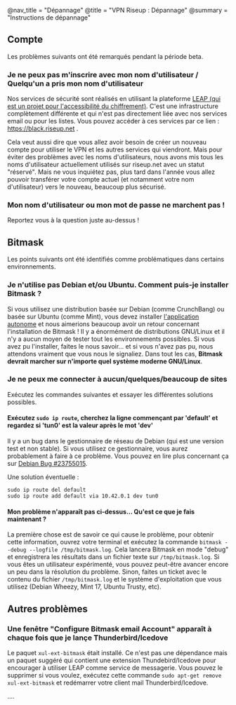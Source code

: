 @nav_title = "Dépannage"
@title = "VPN Riseup : Dépannage"
@summary = "Instructions de dépannage"

## Compte

Les problèmes suivants ont été remarqués pendant la période beta.

### Je ne peux pas m'inscrire avec mon nom d'utilisateur / Quelqu'un a pris mon nom d'utilisateur

Nos services de sécurité sont réalisés en utilisant la plateforme  [LEAP (qui est un projet pour l'accessibilité du chiffrement)](https://leap.se). C'est une infrastructure complètement différente et qui n'est pas directement liée avec nos services email ou pour les listes. Vous pouvez accéder à ces services par ce lien : https://black.riseup.net .

Cela veut aussi dire que vous allez avoir besoin de créer un nouveau compte pour utiliser le VPN et les autres services qui viendront. Mais pour éviter des problèmes avec les noms d'utilisateurs, nous avons mis tous les noms d'utilisateur actuellement utilisés sur riseup.net avec un statut "réservé". Mais ne vous inquiétez pas, plus tard dans l'année vous allez pouvoir transférer votre compte actuel (et notamment votre nom d'utilisateur) vers le nouveau, beaucoup plus sécurisé.


### Mon nom d'utilisateur ou mon mot de passe ne marchent pas !

Reportez vous à la question juste au-dessus !

## Bitmask

Les points suivants ont été identifiés comme problématiques dans certains environnements.

### Je n'utilise pas Debian et/ou Ubuntu. Comment puis-je installer Bitmask ?

Si vous utilisez une distribution basée sur Debian (comme CrunchBang) ou basée sur Ubuntu (comme Mint), vous devez installer [l'application autonome](#stand-alone-bundle) et nous aimerions beaucoup avoir un retour concernant l'installation de Bitmask ! Il y a énormément de distributions GNU/Linux et il n'y a aucun moyen de tester tout les environnements possibles. Si vous avez pu l'installer, faites le nous savoir... et si vous n'avez pas pu, nous attendons vraiment que vous nous le signaliez. Dans tout les cas, **Bitmask devrait marcher sur n'importe quel système moderne GNU/Linux**. 


### Je ne peux me connecter à aucun/quelques/beaucoup de sites

Exécutez les commandes suivantes et essayer les différentes solutions possibles.

#### Exécutez `sudo ip route`, cherchez la ligne commençant par 'default' et regardez si 'tun0' est la valeur après le mot 'dev'

Il y a un bug dans le gestionnaire de réseau de Debian (qui est une version test et non stable). Si vous utilisez ce gestionnaire, vous aurez probablement à faire à ce problème. Vous pouvez en lire plus concernant ça sur [Debian Bug #23755015](https://bugs.debian.org/cgi-bin/bugreport.cgi?bug=%23755015).

Une solution éventuelle :

    sudo ip route del default
    sudo ip route add default via 10.42.0.1 dev tun0

#### Mon problème n'apparaît pas ci-dessus... Qu'est ce que je fais maintenant ?

La première chose est de savoir ce qui cause le problème, pour obtenir cette information, ouvrez votre terminal et exécutez la commande `bitmask --debug --logfile /tmp/bitmask.log`. Cela lancera Bitmask en mode "debug" et enregistrera les résultats dans un fichier texte sur `/tmp/bitmask.log`. Si vous êtes un utilisateur expérimenté, vous pouvez peut-être avancer encore un peu dans la résolution du problème. Sinon, faites un ticket avec le contenu du fichier `/tmp/bitmask.log` et le système d'exploitation que vous utilisez (Debian Wheezy, Mint 17, Ubuntu Trusty, etc).

## Autres problèmes

### Une fenêtre "Configure Bitmask email Account" apparaît à chaque fois que je lançe Thunderbird/Icedove

Le paquet `xul-ext-bitmask` était installé. Ce n'est pas une dépendance mais un paquet suggéré qui contient une extension Thundebird/Icedove pour encourager à utiliser LEAP comme service de messagerie. Vous pouvez le supprimer si vous voulez, exécutez cette commande `sudo apt-get remove xul-ext-bitmask` et redémarrer votre client mail Thunderbird/Icedove.

....

